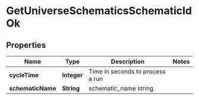 
# GetUniverseSchematicsSchematicIdOk

## Properties
Name | Type | Description | Notes
------------ | ------------- | ------------- | -------------
**cycleTime** | **Integer** | Time in seconds to process a run | 
**schematicName** | **String** | schematic_name string | 



